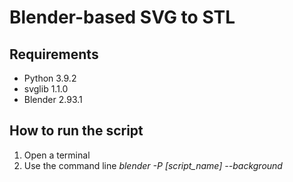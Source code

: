 # Blender-based SVG to STL 

## Requirements
- Python 3.9.2
- svglib 1.1.0
- Blender 2.93.1

## How to run the script
1. Open a terminal
2. Use the command line *blender -P [script_name] --background*